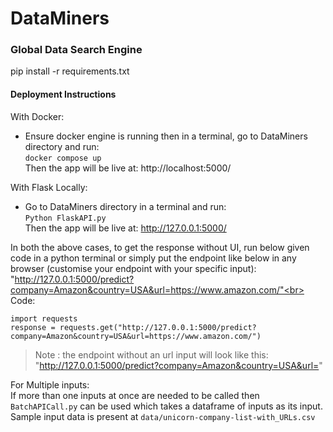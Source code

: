 # DataMiners
### **Global Data Search Engine**<br>
pip install -r requirements.txt

#### Deployment Instructions
With Docker: <br>
* Ensure docker engine is running then in a terminal, go to DataMiners directory and run:<br>
`docker compose up` <br>
Then the app will be live at: http://localhost:5000/ <br>

With Flask Locally:  <br>
* Go to DataMiners directory in a terminal and run:<br>
`Python FlaskAPI.py`     <br>
Then the app will be live at: http://127.0.0.1:5000/

In both the above cases, to get the response without UI, run below given code in a python terminal or simply put the endpoint like below in any browser (customise your endpoint with your specific input):<br>
"http://127.0.0.1:5000/predict?company=Amazon&country=USA&url=https://www.amazon.com/"<br>
Code:
````
import requests
response = requests.get("http://127.0.0.1:5000/predict?company=Amazon&country=USA&url=https://www.amazon.com/")
````

>Note : the endpoint without an url input will look like this: "http://127.0.0.1:5000/predict?company=Amazon&country=USA&url="

For Multiple inputs:<br>
If more than one inputs at once are needed to be called then `BatchAPICall.py` can be used which takes a dataframe of inputs as its input. Sample input data is present at `data/unicorn-company-list-with_URLs.csv`
